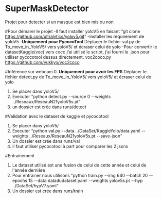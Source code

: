 # SuperMaskDetector
Projet pour detecter si un masque est bien mis ou non

#Pour démarer le projet
-Il faut installer yoloV5 en faisant "git clone https://github.com/ultralytics/yolov5.git"
-Installer les requirement de yoloV5
-**Uniquement pour PycocoTool** Déplacer le fichier val.py de To_move_in_YoloV5/ vers yoloV5/ et écraser celui de yolo
-Pour convertir le datasetKaggle(voc) vers coco j'ai utilisé le script, j'ai fourni le .json pour utiliser pycocotool dessus directement. voc2coco.py https://github.com/yukkyo/voc2coco

#Inférence sur webcam
0. **Uniquement pour avoir les FPS** Déplacer le fichier detect.py de To_move_in_YoloV5/ vers yoloV5/ et écraser celui de yolo
1. Se placer dans yoloV5/
2. Executer "python detect.py --source 0 --weights ../Reseaux/ReseauN21yoloV5s.pt"
3. un dossier est crée dans runs/detect

#Validation avec le dataset de kaggle et pycocotool
1. Se placer dans yoloV5/
2. Executer "python val.py --data ../DataSet/KaggleYolo/data.yaml --weights ../Reseaux/ReseauN21yoloV5s.pt --save-json"
3. Un dossier est crée dans runs/val
4. Il faut utiliser pycocotool à part pour comparer les 2 jsons

#Entrainement
1. Le dataset utilisé est une fusion de celui de cette année et celui de l'année dernière
2. Pour entrainer nous utilisons "python train.py --img 640 --batch 20 --epochs 15 --data datadudataset.yaml --weights yolov5s.pt --hyp ../DataSet/hypV7.yaml"
3. Un dossier est crée dans runs/train

